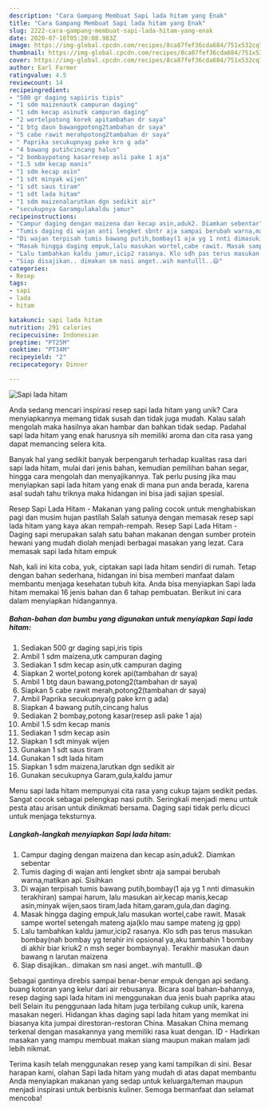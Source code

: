 ```yaml
---
description: "Cara Gampang Membuat Sapi lada hitam yang Enak"
title: "Cara Gampang Membuat Sapi lada hitam yang Enak"
slug: 2222-cara-gampang-membuat-sapi-lada-hitam-yang-enak
date: 2020-07-16T05:20:08.983Z
image: https://img-global.cpcdn.com/recipes/8ca87fef36cda684/751x532cq70/sapi-lada-hitam-foto-resep-utama.jpg
thumbnail: https://img-global.cpcdn.com/recipes/8ca87fef36cda684/751x532cq70/sapi-lada-hitam-foto-resep-utama.jpg
cover: https://img-global.cpcdn.com/recipes/8ca87fef36cda684/751x532cq70/sapi-lada-hitam-foto-resep-utama.jpg
author: Earl Farmer
ratingvalue: 4.5
reviewcount: 14
recipeingredient:
- "500 gr daging sapiiris tipis"
- "1 sdm maizenautk campuran daging"
- "1 sdm kecap asinutk campuran daging"
- "2 wortelpotong korek apitambahan dr saya"
- "1 btg daun bawangpotong2tambahan dr saya"
- "5 cabe rawit merahpotong2tambahan dr saya"
- " Paprika secukupnyag pake krn g ada"
- "4 bawang putihcincang halus"
- "2 bombaypotong kasarresep asli pake 1 aja"
- "1.5 sdm kecap manis"
- "1 sdm kecap asin"
- "1 sdt minyak wijen"
- "1 sdt saus tiram"
- "1 sdt lada hitam"
- "1 sdm maizenalarutkan dgn sedikit air"
- "secukupnya Garamgulakaldu jamur"
recipeinstructions:
- "Campur daging dengan maizena dan kecap asin,aduk2. Diamkan sebentar"
- "Tumis daging di wajan anti lengket sbntr aja sampai berubah warna,matikan api. Sisihkan"
- "Di wajan terpisah tumis bawang putih,bombay(1 aja yg 1 nnti dimasukin terakhiran) sampai harum, lalu masukan air,kecap manis,kecap asin,minyak wijen,saos tiram,lada hitam,garam,gula,dan daging."
- "Masak hingga daging empuk,lalu masukan wortel,cabe rawit. Masak sampe wortel setengah mateng aja(klo mau sampe mateng jg gpp)"
- "Lalu tambahkan kaldu jamur,icip2 rasanya. Klo sdh pas terus masukan bombay(nah bombay yg terahir ini opsional ya,aku tambahin 1 bombay di akhir biar kriuk2 n msh seger bombaynya). Terakhir masukan daun bawang n larutan maizena"
- "Siap disajikan.. dimakan sm nasi anget..wih mantulll..😄"
categories:
- Resep
tags:
- sapi
- lada
- hitam

katakunci: sapi lada hitam 
nutrition: 291 calories
recipecuisine: Indonesian
preptime: "PT25M"
cooktime: "PT34M"
recipeyield: "2"
recipecategory: Dinner

---
```



![Sapi lada hitam](https://img-global.cpcdn.com/recipes/8ca87fef36cda684/751x532cq70/sapi-lada-hitam-foto-resep-utama.jpg)

Anda sedang mencari inspirasi resep sapi lada hitam yang unik? Cara menyiapkannya memang tidak susah dan tidak juga mudah. Kalau salah mengolah maka hasilnya akan hambar dan bahkan tidak sedap. Padahal sapi lada hitam yang enak harusnya sih memiliki aroma dan cita rasa yang dapat memancing selera kita.

Banyak hal yang sedikit banyak berpengaruh terhadap kualitas rasa dari sapi lada hitam, mulai dari jenis bahan, kemudian pemilihan bahan segar, hingga cara mengolah dan menyajikannya. Tak perlu pusing jika mau menyiapkan sapi lada hitam yang enak di mana pun anda berada, karena asal sudah tahu triknya maka hidangan ini bisa jadi sajian spesial.

Resep Sapi Lada Hitam - Makanan yang paling cocok untuk menghabiskan pagi dan musim hujan pastilah Salah satunya dengan memasak resep sapi lada hitam yang kaya akan rempah-rempah. Resep Sapi Lada Hitam - Daging sapi merupakan salah satu bahan makanan dengan sumber protein hewani yang mudah diolah menjadi berbagai masakan yang lezat. Cara memasak sapi lada hitam empuk


Nah, kali ini kita coba, yuk, ciptakan sapi lada hitam sendiri di rumah. Tetap dengan bahan sederhana, hidangan ini bisa memberi manfaat dalam membantu menjaga kesehatan tubuh kita. Anda bisa menyiapkan Sapi lada hitam memakai 16 jenis bahan dan 6 tahap pembuatan. Berikut ini cara dalam menyiapkan hidangannya.

<!--inarticleads1-->

##### Bahan-bahan dan bumbu yang digunakan untuk menyiapkan Sapi lada hitam:

1. Sediakan 500 gr daging sapi,iris tipis
1. Ambil 1 sdm maizena,utk campuran daging
1. Sediakan 1 sdm kecap asin,utk campuran daging
1. Siapkan 2 wortel,potong korek api(tambahan dr saya)
1. Ambil 1 btg daun bawang,potong2(tambahan dr saya)
1. Siapkan 5 cabe rawit merah,potong2(tambahan dr saya)
1. Ambil  Paprika secukupnya(g pake krn g ada)
1. Siapkan 4 bawang putih,cincang halus
1. Sediakan 2 bombay,potong kasar(resep asli pake 1 aja)
1. Ambil 1.5 sdm kecap manis
1. Sediakan 1 sdm kecap asin
1. Siapkan 1 sdt minyak wijen
1. Gunakan 1 sdt saus tiram
1. Gunakan 1 sdt lada hitam
1. Siapkan 1 sdm maizena,larutkan dgn sedikit air
1. Gunakan secukupnya Garam,gula,kaldu jamur


Menu sapi lada hitam mempunyai cita rasa yang cukup tajam sedikit pedas. Sangat cocok sebagai pelengkap nasi putih. Seringkali menjadi menu untuk pesta atau arisan untuk dinikmati bersama. Daging sapi tidak perlu dicuci untuk menjaga teksturnya. 

<!--inarticleads2-->

##### Langkah-langkah menyiapkan Sapi lada hitam:

1. Campur daging dengan maizena dan kecap asin,aduk2. Diamkan sebentar
1. Tumis daging di wajan anti lengket sbntr aja sampai berubah warna,matikan api. Sisihkan
1. Di wajan terpisah tumis bawang putih,bombay(1 aja yg 1 nnti dimasukin terakhiran) sampai harum, lalu masukan air,kecap manis,kecap asin,minyak wijen,saos tiram,lada hitam,garam,gula,dan daging.
1. Masak hingga daging empuk,lalu masukan wortel,cabe rawit. Masak sampe wortel setengah mateng aja(klo mau sampe mateng jg gpp)
1. Lalu tambahkan kaldu jamur,icip2 rasanya. Klo sdh pas terus masukan bombay(nah bombay yg terahir ini opsional ya,aku tambahin 1 bombay di akhir biar kriuk2 n msh seger bombaynya). Terakhir masukan daun bawang n larutan maizena
1. Siap disajikan.. dimakan sm nasi anget..wih mantulll..😄


Sebagai gantinya direbis sampai benar-benar empuk dengan api sedang. buang kotoran yang kelur dari air rebusanya. Bicara soal bahan-bahannya, resep daging sapi lada hitam ini menggunakan dua jenis buah paprika atau bell Selain itu penggunaan lada hitam juga terbilang cukup unik, karena masakan negeri. Hidangan khas daging sapi lada hitam yang memikat ini biasanya kita jumpai direstoran-restoran China. Masakan China memang terkenal dengan masakannya yang memiliki rasa kuat dengan. ID - Hadirkan masakan yang mampu membuat makan siang maupun makan malam jadi lebih nikmat. 

Terima kasih telah menggunakan resep yang kami tampilkan di sini. Besar harapan kami, olahan Sapi lada hitam yang mudah di atas dapat membantu Anda menyiapkan makanan yang sedap untuk keluarga/teman maupun menjadi inspirasi untuk berbisnis kuliner. Semoga bermanfaat dan selamat mencoba!

